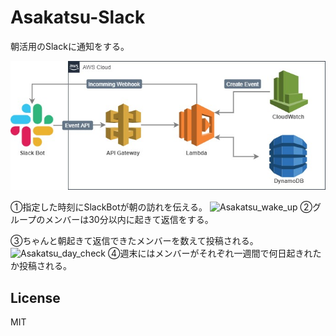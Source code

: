 # Asakatsu-Slack
朝活用のSlackに通知をする。

![Asakatsu_slack_architecure](./img/Asakatsu_slack_architecture.jpg)

①指定した時刻にSlackBotが朝の訪れを伝える。
![Asakatsu_wake_up](./img/Asakatsu_wake_up.jpg)
②グループのメンバーは30分以内に起きて返信をする。

③ちゃんと朝起きて返信できたメンバーを数えて投稿される。
![Asakatsu_day_check](./img/Asakatsu_day_check.jpg)
④週末にはメンバーがそれぞれ一週間で何日起きれたか投稿される。


## License
MIT
